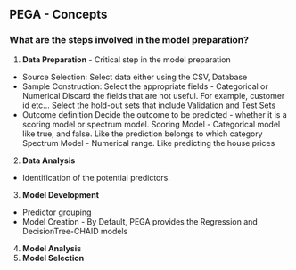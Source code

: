 ## PEGA - Concepts

### What are the steps involved in the model preparation? 

1. __Data Preparation__ - Critical step in the model preparation
  - Source Selection: 
      Select data either using the CSV, Database 
  - Sample Construction: 
      Select the appropriate fields - Categorical or Numerical
      Discard the fields that are not useful. For example, customer id etc...
      Select the hold-out sets that include Validation and Test Sets
  - Outcome definition
      Decide the outcome to be predicted - whether it is a scoring model or spectrum model. 
      Scoring Model - Categorical model like true, and false. Like the prediction belongs to which category
      Spectrum Model - Numerical range. Like predicting the house prices
      
2. __Data Analysis__
  - Identification of the potential predictors.
  
3. __Model Development__
  - Predictor grouping
  - Model Creation - By Default, PEGA provides the Regression and DecisionTree-CHAID models
4. __Model Analysis__
5. __Model Selection__
